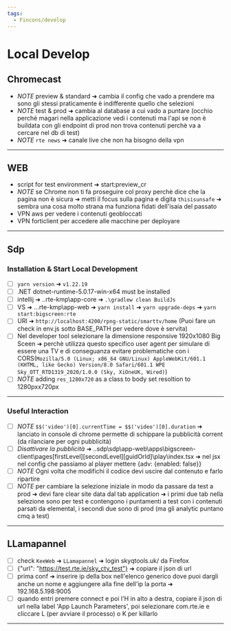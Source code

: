 ```yaml
---
tags:
  - Fincons/develop
---
```


# Local Develop

## Chromecast

- _NOTE_ preview & standard ➜ cambia il config che vado a prendere ma sono gli stessi praticamente è indifferente quello che selezioni
- _NOTE_ test & prod ➜ cambia al database a cui vado a puntare (occhio perchè magari nella applicazione vedi i contenuti ma l'api se non è buildata con gli endpoint di prod non trova contenuti perchè va a cercare nel db di test)
- _NOTE_ `rte news` ➜ canale live che non ha bisogno della vpn

---

## WEB

- script for test environment ➜ start:preview_cr
- _NOTE_ se Chrome non ti fa proseguire col proxy perchè dice che la pagina non è sicura ➜ metti il focus sulla pagina e digita `thisisunsafe` ➜ sembra una cosa molto strana ma funziona fidati dell'isaia del passato
- VPN aws per vedere i contenuti geobloccati
- VPN forticlient per accedere alle macchine per deployare

---

## Sdp

### Installation & Start Local Development

- [ ] `yarn version` ➜ `v1.22.19`
- [ ] .NET dotnet-runtime-5.0.17-win-x64 must be installed
- [ ] intellij ➜ ..rte-kmp\app-core ➜ `.\gradlew clean BuildJs`
- [ ] VS ➜ ...rte-kmp\app-web ➜ `yarn install` ➜ `yarn upgrade-deps` ➜ `yarn start:bigscreen:rte`
- [ ] URl ➜ `http://localhost:4200/rpng-static/smarttv/home` (Puoi fare un check in env.js sotto BASE_PATH per vedere dove è servita)
- [ ] Nel developer tool selezionare la dimensione responsive 1920x1080 Big Sceen ➜ perchè utilizza questo specifico user agent per simulare di essere una TV e di conseguanza evitare problematiche con i CORS(`Mozilla/5.0 (Linux; x86_64 GNU/Linux) AppleWebKit/601.1 (KHTML, like Gecko) Version/8.0 Safari/601.1 WPE Sky_OTT_RTD1319_2020/1.0.0 (Sky, XiOneUK, Wired)`)
- [ ] _NOTE_ adding `res_1280x720` as a class to body set resoltion to 1280pxx720px

---

### Useful Interaction

- [ ] _NOTE_ `$$('video')[0].currentTime = $$('video')[0].duration` ➜ lanciato in console di chrome permette di schippare la pubblicità corrent (da rilanciare per ogni pubblicità)
- [ ] _Disattivare la pubblicità_ ➜ ..sdp\sdp\app-web\apps\bigscreen-client\pages\[firstLevel]\[secondLevel]\[guidOrId]\play\index.tsx ➜ nel jsx nel config che passiamo al player mettere {adv: {enabled: false}}
- [ ] _NOTE_ Ogni volta che modifichi il codice devi uscire dal contenuto e farlo ripartire
- [ ] _NOTE_ per cambiare la selezione iniziale in modo da passare da test a prod ➜ devi fare clear site data dal tab application ➜ i primi due tab nella selezione sono per test e contengono i puntamenti a test con i contenuti parsati da elemental, i secondi due sono di prod (ma gli analytic puntano cmq a test)

---

## LLamapannel

- [ ] check `KeeWeb` ➜ `LLamapannel` ➜ login skyqtools.uk/ da Firefox
- [ ] {"url": "https://test.rte.ie/sky_ctv_test"} ➜ copiare il json di url
- [ ] prima conf ➜ inserire ip della box nell'elenco generico dove puoi dargli anche un nome e aggiungere alla fine dell'ip la porta ➜ 192.168.5.198:9005
- [ ] quando entri premere connect e poi l'H in alto a destra, copiare il json di url nella label 'App Launch Parameters', poi selezionare com.rte.ie e cliccare L (per avviare il processo) o K per killarlo

---

